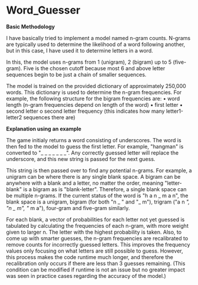 # Word_Guesser

**Basic Methodology**


I have basically tried to implement a model named n-gram counts. N-grams are typically used to determine the likelihood of a word following another, but in this case, I have used it to determine letters in a word.

In this, the model uses n-grams from 1 (unigram), 2 (bigram) up to 5 (five-gram). Five is the chosen cutoff because most 6 and above letter sequences begin to be just a chain of smaller sequences.

The model is trained on the provided dictionary of approximately 250,000 words. This dictionary is used to determine the n-gram frequencies. For example, the following structure for the bigram frequencies are:
• word length (n-gram frequencies depend on length of the word)
  ▪ first letter
  ▪ second letter
    o second letter frequency (this indicates how many letter1-letter2 sequences there are)

**Explanation using an example**

The game initialy returns a word consisting of underscores. The word is then fed to the model to guess the first letter. For example, "hangman" is converted to "_ _ _ _ _ _ _". Any correctly guessed letter will replace the underscore, and this new string is passed for the next guess.

This string is then passed over to find any potential n-grams. For example, a unigram can be where there is any single blank space. A bigram can be anywhere with a blank and a letter, no matter the order, meaning "letter-blank" is a bigram as is "blank-letter".
Therefore, a single blank space can be multiple n-grams. If the current status of the word is "h a n _ m a n", the blank space is a unigram, bigram (for both "n _ " and "_ m"), trigram ("a n _", "n _ m", "_ m a"), four-gram and five-gram similarly.

For each blank, a vector of probabilities for each letter not yet guessed is tabulated by
calculating the frequencies of each n-gram, with more weight given to larger n. The letter with the highest probability is taken. Also, to come up with smarter guesses, the n-gram frequencies are recalibrated to remove counts for incorrectly guessed letters. This improves the frequency values only focusing on what letters are still possible to guess. However, this process makes the code runtime much longer, and therefore the recalibration only occurs if there are less
than 3 guesses remaining. (This condition can be modified if runtime is not an issue but no greater impact was seen in practice cases regarding the accuracy of the model.)
